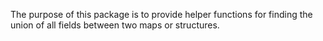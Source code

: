 The purpose of this package is to provide helper functions for finding the union of all fields between two maps or structures.